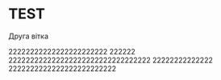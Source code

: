 # TEST
Друга вітка

22222222222222222222222
222222
222222222222222222222222222222222
22222222222222
2222222222222222222222222

